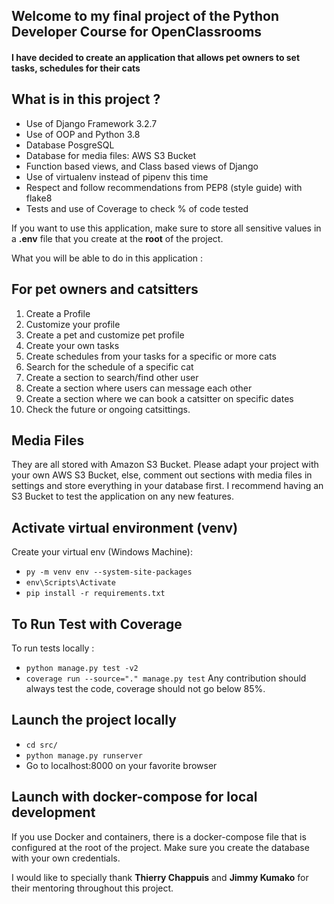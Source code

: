 ## Welcome to my final project of the Python Developer Course for OpenClassrooms

#### I have decided to create an application that allows pet owners to set tasks, schedules for their cats

## What is in this project ? 

* Use of Django Framework 3.2.7
* Use of OOP and Python 3.8
* Database PosgreSQL
* Database for media files: AWS S3 Bucket
* Function based views, and Class based views of Django
* Use of virtualenv instead of pipenv this time
* Respect and follow recommendations from PEP8 (style guide) with flake8
* Tests and use of Coverage to check % of code tested

If you want to use this application, make sure to store all sensitive values
in a **.env** file that you create at the **root** of the project.

What you will be able to do in this application :

## For pet owners and catsitters 
1. Create a Profile
2. Customize your profile
3. Create a pet and customize pet profile
4. Create your own tasks
5. Create schedules from your tasks for a specific or more cats
6. Search for the schedule of a specific cat
7. Create a section to search/find other user
8. Create a section where users can message each other
9. Create a section where we can book a catsitter on specific dates
10. Check the future or ongoing catsittings.

## Media Files
They are all stored with Amazon S3 Bucket. Please adapt your project with
your own AWS S3 Bucket, else, comment out sections with media files in
settings and store everything in your database first. I recommend having
an S3 Bucket to test the application on any new features.

## Activate virtual environment (venv)
Create your virtual env (Windows Machine):
- ```py -m venv env --system-site-packages```
- ```env\Scripts\Activate```
- ```pip install -r requirements.txt```

## To Run Test with Coverage
To run tests locally :
- ```python manage.py test -v2```
- ```coverage run --source="." manage.py test```
Any contribution should always test the code, coverage should not go below 85%.

## Launch the project locally
- ```cd src/```
- ```python manage.py runserver```
- Go to localhost:8000 on your favorite browser

## Launch with docker-compose for local development
If you use Docker and containers, there is a docker-compose file that
is configured at the root of the project. Make sure you create the database
with your own credentials.

I would like to specially thank **Thierry Chappuis** and **Jimmy Kumako** for their mentoring throughout this project.
